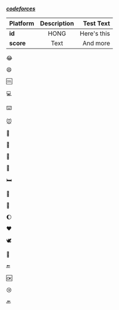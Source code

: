 [***codeforces***](https://codeforces.com)


| Platform     | Description | Test Text     |
| :---         |    :----:   |          ---: |
| **id**       | HONG        | Here's this   |
| **score**    | Text        | And more      |

:joy:

:smile:

:cool:

:computer:

:keyboard:

:mouse:

:tiger:

:horse:

:key:

:book:

:bed:

:pig:

:monkey:

:moon:

:heart:

:dove:

:peach:

:end:

:ok:

:cry:

:back:

